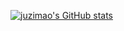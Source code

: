 [![juzimao's GitHub stats](https://github-readme-stats.vercel.app/api?username=anuraghazra)](https://github.com/106umao/juzimao)
